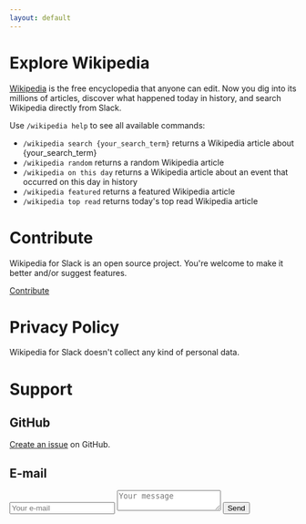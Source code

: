 ```yaml
---
layout: default
---
```


# Explore Wikipedia

[Wikipedia](https://www.wikipedia.org) is the free encyclopedia that anyone can edit. Now you dig into its millions of articles, discover what happened today in history, and search Wikipedia directly from Slack. 

Use `/wikipedia help` to see all available commands:

* `/wikipedia search {your_search_term}` returns a Wikipedia article about {your_search_term}
* `/wikipedia random` returns a random Wikipedia article
* `/wikipedia on this day` returns a Wikipedia article about an event that occurred on this day in history
* `/wikipedia featured` returns a featured Wikipedia article
* `/wikipedia top read` returns today's top read Wikipedia article

# Contribute

Wikipedia for Slack is an open source project. You're welcome to make it better and/or suggest features. 

<a href="https://github.com/nambatee/wikipedia-slackbot" target="_blank" class="tertiary-btn">
        Contribute
</a>

# <a name="privacy"></a>Privacy Policy

Wikipedia for Slack doesn't collect any kind of personal data.

# <a name="support"></a>Support

## GitHub

[Create an issue](https://github.com/nambatee/wikipedia-slackbot/issues/new) on GitHub.

## E-mail

<form action="https://formspree.io/nharateh@email.com" method="POST" class="contact-form">
    <input type="email" name="_replyto" placeholder="Your e-mail">
    <textarea name="message" placeholder="Your message"></textarea>
    <input type="submit" value="Send" class="tertiary-btn">
</form>